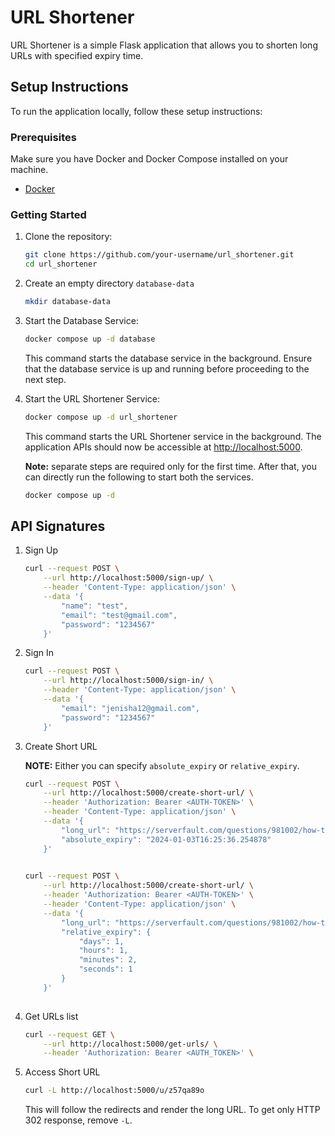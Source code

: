 # URL Shortener

URL Shortener is a simple Flask application that allows you to shorten long URLs with specified expiry time.

## Setup Instructions

To run the application locally, follow these setup instructions:

### Prerequisites

Make sure you have Docker and Docker Compose installed on your machine.

- [Docker](https://www.docker.com/get-started)

### Getting Started

1. Clone the repository:

    ```bash
    git clone https://github.com/your-username/url_shortener.git
    cd url_shortener
    ```
2. Create an empty directory `database-data`

    ```bash 
    mkdir database-data
    ```

2. Start the Database Service:

    ```bash
    docker compose up -d database
    ```

   This command starts the database service in the background. Ensure that the database service is up and running before proceeding to the next step.

3. Start the URL Shortener Service:

    ```bash
    docker compose up -d url_shortener
    ```

   This command starts the URL Shortener service in the background. The application APIs should now be accessible at [http://localhost:5000](http://localhost:5000).


    **Note:** separate steps are required only for the first time. After that, you can directly run the following to start both the services.

    ```bash
    docker compose up -d
    ```

## API Signatures

1. Sign Up

    ```bash
    curl --request POST \
        --url http://localhost:5000/sign-up/ \
        --header 'Content-Type: application/json' \
        --data '{
            "name": "test",
            "email": "test@gmail.com",
            "password": "1234567"
        }'
    ```

2. Sign In

    ```bash
    curl --request POST \
        --url http://localhost:5000/sign-in/ \
        --header 'Content-Type: application/json' \
        --data '{
            "email": "jenisha12@gmail.com",
            "password": "1234567"
        }'
    ```

2. Create Short URL

    **NOTE:** Either you can specify `absolute_expiry` or `relative_expiry`.

    ```bash
    curl --request POST \
        --url http://localhost:5000/create-short-url/ \
        --header 'Authorization: Bearer <AUTH-TOKEN>' \
        --header 'Content-Type: application/json' \
        --data '{
            "long_url": "https://serverfault.com/questions/981002/how-to-remove-and-rebuild-a-docker-container",
            "absolute_expiry": "2024-01-03T16:25:36.254878"
        }'
            
    ```

    ```bash
    curl --request POST \
        --url http://localhost:5000/create-short-url/ \
        --header 'Authorization: Bearer <AUTH-TOKEN>' \
        --header 'Content-Type: application/json' \
        --data '{
            "long_url": "https://serverfault.com/questions/981002/how-to-remove-and-rebuild-a-docker-container",
            "relative_expiry": {
                "days": 1,
                "hours": 1,
                "minutes": 2,
                "seconds": 1
            }
        }'
            
    ```



2. Get URLs list

    ```bash
    curl --request GET \
        --url http://localhost:5000/get-urls/ \
        --header 'Authorization: Bearer <AUTH_TOKEN>' \
    ```

2. Access Short URL

    ```bash
    curl -L http://localhost:5000/u/z57qa89o
    ```
    This will follow the redirects and render the long URL. To get only HTTP 302 response, remove `-L`.
